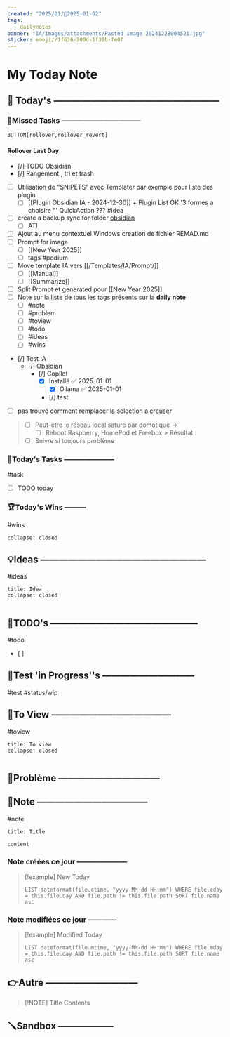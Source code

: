 ```yaml
---
created: "2025/01/📒2025-01-02"
tags:
  - dailynotes
banner: "IA/images/attachments/Pasted image 20241228004521.jpg"
sticker: emoji//1f636-200d-1f32b-fe0f
---
```

# My Today Note

## 📅 Today's ——————————————————

### 🥷Missed Tasks ———————————

`BUTTON[rollover,rollover_revert]`
#### Rollover Last Day
- [/] TODO Obsidian
- [/] Rangement , tri et trash 
- [ ] Utilisation de "SNIPETS" avec Templater par exemple pour liste des plugin
	- [ ] [[Plugin Obsidian IA - 2024-12-30]] +  Plugin List OK  '3 formes a choisire "' QuickAction ??? #idea
- [ ] create a backup sync for folder [obsidian](file:///D:%5Cobsidian) 
	- [ ] ATI 
- [ ] Ajout au menu contextuel Windows creation de fichier REMAD.md
- [ ] Prompt  for image
	- [ ] [[New Year 2025]]
	- [ ] tags #podium  
- [ ] Move template IA vers  [[/Templates/IA/Prompt/]] 
	- [ ] [[Manual]] 
	- [ ] [[Summarize]]
- [ ] Split Prompt et generated pour [[New Year 2025]]
- [ ] Note sur la liste de tous les tags présents sur la **daily note**
	- [ ] #note
	- [ ] #problem 
	- [ ] #toview 
	- [ ] #todo 
	- [ ] #ideas 
	- [ ] #wins
- [/] Test IA 
	- [/] Obsidian 
		- [/] Copilot 
			- [x] Installé ✅ 2025-01-01
				- [x] Ollama ✅ 2025-01-01
			- [/] test
- [ ] pas trouvé comment remplacer la selection a creuser 
> - [ ] Peut-être le réseau local saturé par domotique → 
> 	- [ ] Reboot Raspberry, HomePod et Freebox > Résultat : 
> - [ ] Suivre si toujours problème

### 🚀Today's Tasks ———————
#task

- [ ] TODO today
### 🏆Today's Wins ———
#wins

```ad-success
collapse: closed

```

## 💡Ideas ——————————————————
#ideas 

```ad-attention
title: Idea
collapse: closed


```

## 📎TODO's ————————————————
#todo
- [ ] 

## 🧪Test 'in Progress''s ——————————
#test #status/wip 


## 👀To View —————————————
#toview 

```ad-hint
title: To view
collapse: closed


```

## 🚨Problème ———————————


## 📝Note ————————————
#note

```ad-note
title: Title

content 
```
### Note créées ce jour ———————
> [!example] New Today
> ```dataview
> LIST dateformat(file.ctime, "yyyy-MM-dd HH:mm") WHERE file.cday = this.file.day AND file.path != this.file.path SORT file.name asc
> ```
> 
### Note modifiées ce jour ————
> [!example] Modified Today
> ```dataview 
> LIST dateformat(file.mtime, "yyyy-MM-dd HH:mm") WHERE file.mday = this.file.day AND file.path != this.file.path SORT file.name asc
> ```
> 

## 👉Autre ——————————

> [!NOTE] Title
> Contents

## 🪛Sandbox ——————

